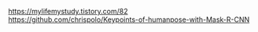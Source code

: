 <https://mylifemystudy.tistory.com/82>
<https://github.com/chrispolo/Keypoints-of-humanpose-with-Mask-R-CNN>
